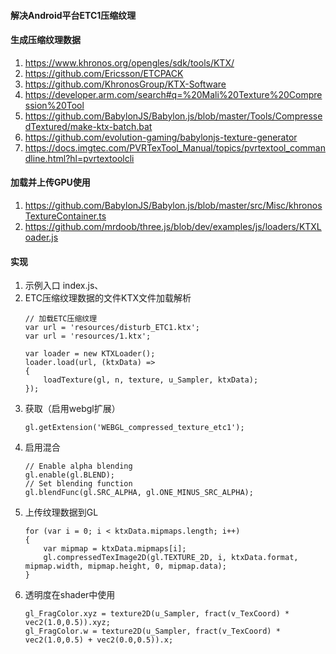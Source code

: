 #### 解决Android平台ETC1压缩纹理

#### 生成压缩纹理数据

1. https://www.khronos.org/opengles/sdk/tools/KTX/
1. https://github.com/Ericsson/ETCPACK
1. https://github.com/KhronosGroup/KTX-Software
1. https://developer.arm.com/search#q=%20Mali%20Texture%20Compression%20Tool
1. https://github.com/BabylonJS/Babylon.js/blob/master/Tools/CompressedTextured/make-ktx-batch.bat
1. https://github.com/evolution-gaming/babylonjs-texture-generator
1. https://docs.imgtec.com/PVRTexTool_Manual/topics/pvrtextool_commandline.html?hl=pvrtextoolcli


#### 加载并上传GPU使用
1. https://github.com/BabylonJS/Babylon.js/blob/master/src/Misc/khronosTextureContainer.ts
1. https://github.com/mrdoob/three.js/blob/dev/examples/js/loaders/KTXLoader.js

#### 实现
1. 示例入口 index.js、
1. ETC压缩纹理数据的文件KTX文件加载解析
    ```
    // 加载ETC压缩纹理
    var url = 'resources/disturb_ETC1.ktx';
    var url = 'resources/1.ktx';

    var loader = new KTXLoader();
    loader.load(url, (ktxData) =>
    {
        loadTexture(gl, n, texture, u_Sampler, ktxData);
    });
    ```
1. 获取（启用webgl扩展）
    ```
    gl.getExtension('WEBGL_compressed_texture_etc1');
    ```
1. 启用混合
    ```
    // Enable alpha blending
    gl.enable(gl.BLEND);
    // Set blending function
    gl.blendFunc(gl.SRC_ALPHA, gl.ONE_MINUS_SRC_ALPHA);
    ```
1. 上传纹理数据到GL
    ```
    for (var i = 0; i < ktxData.mipmaps.length; i++)
    {
        var mipmap = ktxData.mipmaps[i];
        gl.compressedTexImage2D(gl.TEXTURE_2D, i, ktxData.format, mipmap.width, mipmap.height, 0, mipmap.data);
    }
    ```
1. 透明度在shader中使用
    ```
    gl_FragColor.xyz = texture2D(u_Sampler, fract(v_TexCoord) * vec2(1.0,0.5)).xyz;
    gl_FragColor.w = texture2D(u_Sampler, fract(v_TexCoord) * vec2(1.0,0.5) + vec2(0.0,0.5)).x;
    ```
